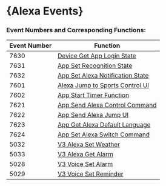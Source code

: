 # {Alexa Events}


### Event Numbers and Corresponding Functions:

| Event Number | Function                                                   |
| ------------ | ---------------------------------------------------------- |
| 7630         | [Device Get App Login State](./IDOAlexaDeviceGetLoginState.md) |
| 7631         | [App Set Recognition State](./IDOAlexaSetRecognitionState.md) |
| 7632         | [App Set Alexa Notification State](./IDOAlexaSetNotifyState.md) |
| 7601         | [Alexa Jump to Sports Control UI](./IDOAlexaJumpSportControlUI.md) |
| 7602         | [App Start Timer Function](./IDOAlexaStartTimer.md)        |
| 7621         | [App Send Alexa Control Command](./IDOAlexaSetControl.md)  |
| 7622         | [App Send Alexa Jump UI](./IDOAlexaJumpUi.md)              |
| 7623         | [App Get Alexa Default Language](./IDOAlexaGetDefaultLanguage.md) |
| 7624         | [App Set Alexa Switch Command](./IDOAlexSetONOFF.md)       |
| 5032         | [V3 Alexa Set Weather](./IDOAlexaSetWeather.md)            |
| 5033         | [V3 Alexa Get Alarm](./IDOAlexaGetAlarm.md)                |
| 5028         | [V3 Voice Set Alarm](./IDOAlexaSetAlarm.md)                |
| 5029         | [V3 Voice Set Reminder](./IDOAlexaSetReminder.md)          |